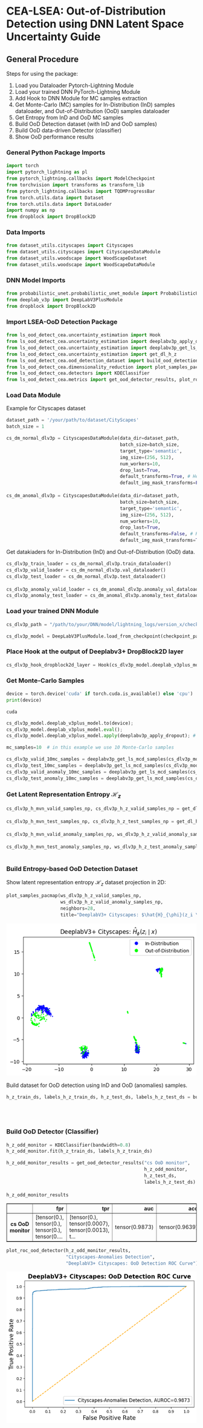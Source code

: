 # CEA-LSEA: Out-of-Distribution Detection using DNN Latent Space Uncertainty Guide

## General Procedure 

Steps for using the package:

1. Load you Dataloader Pytorch-Lightning Module
2. Load your trained DNN PyTorch-Lightning Module
3. Add Hook to DNN Module for MC samples extraction
4. Get Monte-Carlo (MC) samples for In-Distribution (InD) samples dataloader, and Out-of-Distribution (OoD) samples dataloader
5. Get Entropy from InD and OoD MC samples
6. Build OoD Detection dataset (with InD and OoD samples)
7. Build OoD data-driven Detector (classifier)
8. Show OoD performance results

### General Python Package Imports

```python
import torch
import pytorch_lightning as pl
from pytorch_lightning.callbacks import ModelCheckpoint
from torchvision import transforms as transform_lib
from pytorch_lightning.callbacks import TQDMProgressBar
from torch.utils.data import Dataset
from torch.utils.data import DataLoader
import numpy as np
from dropblock import DropBlock2D
```

### Data Imports
```python
from dataset_utils.cityscapes import Cityscapes
from dataset_utils.cityscapes import CityscapesDataModule
from dataset_utils.woodscape import WoodScapeDataset
from dataset_utils.woodscape import WoodScapeDataModule
```

### DNN Model Imports
```python
from probabilistic_unet.probabilistic_unet_module import ProbabilisticUnetPriorMcdModule
from deeplab_v3p import DeepLabV3PlusModule
from dropblock import DropBlock2D
```

### Import LSEA-OoD Detection Package


```python
from ls_ood_detect_cea.uncertainty_estimation import Hook
from ls_ood_detect_cea.uncertainty_estimation import deeplabv3p_apply_dropout
from ls_ood_detect_cea.uncertainty_estimation import deeplabv3p_get_ls_mcd_samples
from ls_ood_detect_cea.uncertainty_estimation import get_dl_h_z
from ls_ood_detect_cea.ood_detection_dataset import build_ood_detection_ds
from ls_ood_detect_cea.dimensionality_reduction import plot_samples_pacmap
from ls_ood_detect_cea.detectors import KDEClassifier
from ls_ood_detect_cea.metrics import get_ood_detector_results, plot_roc_ood_detector
```



### Load Data Module

Example for Cityscapes dataset


```python
dataset_path = '/your/path/to/dataset/CityScapes'
batch_size = 1
```


```python
cs_dm_normal_dlv3p = CityscapesDataModule(data_dir=dataset_path,
                                          batch_size=batch_size,
                                          target_type='semantic',
                                          img_size=(256, 512),
                                          num_workers=10,
                                          drop_last=True,
                                          default_transforms=True, # Here this should be True!
                                          default_img_mask_transforms=False) # And here this should be False!

cs_dm_anomal_dlv3p = CityscapesDataModule(data_dir=dataset_path,
                                          batch_size=batch_size,
                                          target_type='semantic',
                                          img_size=(256, 512),
                                          num_workers=10,
                                          drop_last=True,
                                          default_transforms=False, # Here this should be False!
                                          default_img_mask_transforms=True) # And here this should be True! (Enable Anomalies)
```

Get datakiaders for In-Distribution (InD) and Out-of-Distribution (OoD) data.

```python
cs_dlv3p_train_loader = cs_dm_normal_dlv3p.train_dataloader()
cs_dlv3p_valid_loader = cs_dm_normal_dlv3p.val_dataloader()
cs_dlv3p_test_loader = cs_dm_normal_dlv3p.test_dataloader()

cs_dlv3p_anomaly_valid_loader = cs_dm_anomal_dlv3p.anomaly_val_dataloader()
cs_dlv3p_anomaly_test_loader = cs_dm_anomal_dlv3p.anomaly_test_dataloader()
```

### Load your trained DNN Module


```python
cs_dlv3p_path = "/path/to/your/DNN/model/lightning_logs/version_x/checkpoints/epoch=y-step=z.ckpt"
```


```python
cs_dlv3p_model = DeepLabV3PlusModule.load_from_checkpoint(checkpoint_path=cs_dlv3p_path)
```

### Place Hook at the output of Deeplabv3+ DropBlock2D layer


```python
cs_dlv3p_hook_dropblock2d_layer = Hook(cs_dlv3p_model.deeplab_v3plus_model.drop_block1)
```

### Get Monte-Carlo Samples


```python
device = torch.device('cuda' if torch.cuda.is_available() else 'cpu')
print(device)
```

    cuda

```python
cs_dlv3p_model.deeplab_v3plus_model.to(device);
cs_dlv3p_model.deeplab_v3plus_model.eval(); 
cs_dlv3p_model.deeplab_v3plus_model.apply(deeplabv3p_apply_dropout); # enable dropout
```


```python
mc_samples=10  # in this example we use 10 Monte-Carlo samples
```


```python
cs_dlv3p_valid_10mc_samples = deeplabv3p_get_ls_mcd_samples(cs_dlv3p_model, cs_dlv3p_valid_loader, mc_samples, cs_dlv3p_hook_dropblock2d_layer)
cs_dlv3p_test_10mc_samples = deeplabv3p_get_ls_mcd_samples(cs_dlv3p_model, cs_dlv3p_test_loader, mc_samples, cs_dlv3p_hook_dropblock2d_layer)
cs_dlv3p_valid_anomaly_10mc_samples = deeplabv3p_get_ls_mcd_samples(cs_dlv3p_model, cs_dlv3p_anomaly_valid_loader, mc_samples, cs_dlv3p_hook_dropblock2d_layer)
cs_dlv3p_test_anomaly_10mc_samples = deeplabv3p_get_ls_mcd_samples(cs_dlv3p_model, cs_dlv3p_anomaly_test_loader, mc_samples, cs_dlv3p_hook_dropblock2d_layer)
```



### Get Latent Representation Entropy $\mathcal{H}_{z}$



```python
cs_dlv3p_h_mvn_valid_samples_np, cs_dlv3p_h_z_valid_samples_np = get_dl_h_z(cs_dlv3p_valid_10mc_samples,
                                                                            mcd_samples_nro=10)
cs_dlv3p_h_mvn_test_samples_np, cs_dlv3p_h_z_test_samples_np = get_dl_h_z(cs_dlv3p_test_10mc_samples,
                                                                            mcd_samples_nro=10)
cs_dlv3p_h_mvn_valid_anomaly_samples_np, ws_dlv3p_h_z_valid_anomaly_samples_np = get_dl_h_z(cs_dlv3p_valid_anomaly_10mc_samples,
                                                                                            mcd_samples_nro=10)
cs_dlv3p_h_mvn_test_anomaly_samples_np, ws_dlv3p_h_z_test_anomaly_samples_np = get_dl_h_z(cs_dlv3p_test_anomaly_10mc_samples,
                                                                                          mcd_samples_nro=10)                                                                            
```



### Build Entropy-based OoD Detection Dataset

Show latent representation entropy $\mathcal{H}_{z}$ dataset projection in 2D:

```python
plot_samples_pacmap(ws_dlv3p_h_z_valid_samples_np,
                    ws_dlv3p_h_z_valid_anomaly_samples_np,
                    neighbors=28,
                    title="DeeplabV3+ Cityscapes: $\hat{H}_{\phi}(z_i \mid x)$")
```


    
![png](images/output_40_1.png)
    


Build dataset for OoD detection using InD and OoD (anomalies) samples.

```python
h_z_train_ds, labels_h_z_train_ds, h_z_test_ds, labels_h_z_test_ds = build_ood_detection_ds(cs_dlv3p_h_z_valid_samples_np,
                                                                                            cs_dlv3p_h_z_valid_anomaly_samples_np,
                                                                                            cs_dlv3p_h_z_test_samples_np,
                                                                                            cs_dlv3p_h_z_test_anomaly_samples_np)
```


### Build OoD Detector (Classifier)


```python
h_z_odd_monitor = KDEClassifier(bandwidth=0.8)
h_z_odd_monitor.fit(h_z_train_ds, labels_h_z_train_ds)
```





```python
h_z_odd_monitor_results = get_ood_detector_results("cs OoD monitor",
                                                   h_z_odd_monitor,
                                                   h_z_test_ds,
                                                   labels_h_z_test_ds)

h_z_odd_monitor_results
```


<div>
<style scoped>
    .dataframe tbody tr th:only-of-type {
        vertical-align: middle;
    }

    .dataframe tbody tr th {
        vertical-align: top;
    }

    .dataframe thead th {
        text-align: right;
    }
</style>
<table border="1" class="dataframe">
  <thead>
    <tr style="text-align: right;">
      <th></th>
      <th>fpr</th>
      <th>tpr</th>
      <th>auc</th>
      <th>acc</th>
      <th>mcc</th>
      <th>f1</th>
      <th>fpr@95</th>
    </tr>
  </thead>
  <tbody>
    <tr>
      <th>cs OoD monitor</th>
      <td>[tensor(0.), tensor(0.), tensor(0.), tensor(0....</td>
      <td>[tensor(0.), tensor(0.0007), tensor(0.0013), t...</td>
      <td>tensor(0.9873)</td>
      <td>tensor(0.9639)</td>
      <td>tensor(0.9302)</td>
      <td>tensor(0.9626)</td>
      <td>tensor(0.0072)</td>
    </tr>
  </tbody>
</table>
</div>




```python
plot_roc_ood_detector(h_z_odd_monitor_results,
                      "Cityscapes-Anomalies Detection",
                      "DeeplabV3+ Cityscapes: OoD Detection ROC Curve")
```

    
![png](images/output_46_1.png)
    
